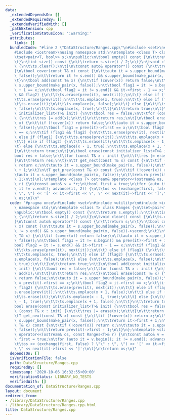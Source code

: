 ```yaml
---
data:
  _extendedDependsOn: []
  _extendedRequiredBy: []
  _extendedVerifiedWith: []
  _pathExtension: cpp
  _verificationStatusIcon: ':warning:'
  attributes:
    links: []
  bundledCode: "#line 2 \"DataStructure/Ranges.cpp\"\n#include <set>\n#include <utility>\n\
    #include <iostream>\nusing namespace std;\n\ntemplate <class T> class Ranges {\n\
    \tset<pair<T, bool>> s;\n\npublic:\n\tbool empty() const {\n\t\treturn s.empty();\n\
    \t}\n\tint size() const {\n\t\treturn s.size() / 2;\n\t}\n\tvoid clear() const\
    \ {\n\t\ts.clear();\n\t}\n\tconst auto& operator*() const {\n\t\treturn s;\n\t\
    }\n\tbool cover(const T& x) const {\n\t\tauto it = s.upper_bound(make_pair(x,\
    \ false));\n\t\treturn it != s.end() && s.upper_bound(make_pair(x, false))->second;\n\
    \t}\n\tbool add(const T& x) {\n\t\tif (cover(x)) return false;\n\t\tauto it =\
    \ s.upper_bound(make_pair(x, false));\n\t\tbool flag1 = it != s.begin() && prev(it)->first\
    \ + 1 == x;\n\t\tbool flag2 = it != s.end() && it->first - 1 == x;\n\t\tif (flag1\
    \ && flag2) {\n\t\t\ts.erase(prev(it), next(it));\n\t\t} else if (flag1) {\n\t\
    \t\ts.erase(prev(it));\n\t\t\ts.emplace(x, true);\n\t\t} else if (flag2) {\n\t\
    \t\ts.erase(it);\n\t\t\ts.emplace(x, false);\n\t\t} else {\n\t\t\ts.emplace(x,\
    \ false);\n\t\t\ts.emplace(x, true);\n\t\t}\n\t\treturn true;\n\t}\n\tbool add(const\
    \ initializer_list<T>& init) {\n\t\tbool res = false;\n\t\tfor (const T& x : init)\
    \ {\n\t\t\tres |= add(x);\n\t\t}\n\t\treturn res;\n\t}\n\tbool erase(const T&\
    \ x) {\n\t\tif (!cover(x)) return false;\n\t\tauto it = s.upper_bound(make_pair(x,\
    \ false));\n\t\tbool flag1 = prev(it)->first == x;\n\t\tbool flag2 = it->first\
    \ == x;\n\t\tif (flag1 && flag2) {\n\t\t\ts.erase(prev(it), next(it));\n\t\t}\
    \ else if (flag1) {\n\t\t\ts.erase(prev(it));\n\t\t\ts.emplace(x + 1, false);\n\
    \t\t} else if (flag2) {\n\t\t\ts.erase(it);\n\t\t\ts.emplace(x - 1, true);\n\t\
    \t} else {\n\t\t\ts.emplace(x - 1, true);\n\t\t\ts.emplace(x + 1, false);\n\t\t\
    }\n\t\treturn true;\n\t}\n\tbool erase(const initializer_list<T>& init) {\n\t\t\
    bool res = false;\n\t\tfor (const T& x : init) {\n\t\t\tres |= erase(x);\n\t\t\
    }\n\t\treturn res;\n\t}\n\tT get_next(const T& x) const {\n\t\tif (!cover(x))\
    \ return x;\n\t\tauto it = s.upper_bound(make_pair(x, false));\n\t\treturn it->first\
    \ + 1;\n\t}\n\tT get_prev(const T& x) const {\n\t\tif (!cover(x)) return x;\n\t\
    \tauto it = s.upper_bound(make_pair(x, false));\n\t\treturn prev(it)->first -\
    \ 1;\n\t}\n};\ntemplate <class T> ostream& operator<<(ostream& os, const Ranges<T>&\
    \ r) {\n\tconst auto& v = *r;\n\tbool first = true;\n\tfor (auto it = v.begin();\
    \ it != v.end(); advance(it, 2)) {\n\t\tos << (exchange(first, false) ? \"\" :\
    \ \", \") << '[' << it->first << \", \" << next(it)->first << ']';\n\t}\n\treturn\
    \ os;\n}\n"
  code: "#pragma once\n#include <set>\n#include <utility>\n#include <iostream>\nusing\
    \ namespace std;\n\ntemplate <class T> class Ranges {\n\tset<pair<T, bool>> s;\n\
    \npublic:\n\tbool empty() const {\n\t\treturn s.empty();\n\t}\n\tint size() const\
    \ {\n\t\treturn s.size() / 2;\n\t}\n\tvoid clear() const {\n\t\ts.clear();\n\t\
    }\n\tconst auto& operator*() const {\n\t\treturn s;\n\t}\n\tbool cover(const T&\
    \ x) const {\n\t\tauto it = s.upper_bound(make_pair(x, false));\n\t\treturn it\
    \ != s.end() && s.upper_bound(make_pair(x, false))->second;\n\t}\n\tbool add(const\
    \ T& x) {\n\t\tif (cover(x)) return false;\n\t\tauto it = s.upper_bound(make_pair(x,\
    \ false));\n\t\tbool flag1 = it != s.begin() && prev(it)->first + 1 == x;\n\t\t\
    bool flag2 = it != s.end() && it->first - 1 == x;\n\t\tif (flag1 && flag2) {\n\
    \t\t\ts.erase(prev(it), next(it));\n\t\t} else if (flag1) {\n\t\t\ts.erase(prev(it));\n\
    \t\t\ts.emplace(x, true);\n\t\t} else if (flag2) {\n\t\t\ts.erase(it);\n\t\t\t\
    s.emplace(x, false);\n\t\t} else {\n\t\t\ts.emplace(x, false);\n\t\t\ts.emplace(x,\
    \ true);\n\t\t}\n\t\treturn true;\n\t}\n\tbool add(const initializer_list<T>&\
    \ init) {\n\t\tbool res = false;\n\t\tfor (const T& x : init) {\n\t\t\tres |=\
    \ add(x);\n\t\t}\n\t\treturn res;\n\t}\n\tbool erase(const T& x) {\n\t\tif (!cover(x))\
    \ return false;\n\t\tauto it = s.upper_bound(make_pair(x, false));\n\t\tbool flag1\
    \ = prev(it)->first == x;\n\t\tbool flag2 = it->first == x;\n\t\tif (flag1 &&\
    \ flag2) {\n\t\t\ts.erase(prev(it), next(it));\n\t\t} else if (flag1) {\n\t\t\t\
    s.erase(prev(it));\n\t\t\ts.emplace(x + 1, false);\n\t\t} else if (flag2) {\n\t\
    \t\ts.erase(it);\n\t\t\ts.emplace(x - 1, true);\n\t\t} else {\n\t\t\ts.emplace(x\
    \ - 1, true);\n\t\t\ts.emplace(x + 1, false);\n\t\t}\n\t\treturn true;\n\t}\n\t\
    bool erase(const initializer_list<T>& init) {\n\t\tbool res = false;\n\t\tfor\
    \ (const T& x : init) {\n\t\t\tres |= erase(x);\n\t\t}\n\t\treturn res;\n\t}\n\
    \tT get_next(const T& x) const {\n\t\tif (!cover(x)) return x;\n\t\tauto it =\
    \ s.upper_bound(make_pair(x, false));\n\t\treturn it->first + 1;\n\t}\n\tT get_prev(const\
    \ T& x) const {\n\t\tif (!cover(x)) return x;\n\t\tauto it = s.upper_bound(make_pair(x,\
    \ false));\n\t\treturn prev(it)->first - 1;\n\t}\n};\ntemplate <class T> ostream&\
    \ operator<<(ostream& os, const Ranges<T>& r) {\n\tconst auto& v = *r;\n\tbool\
    \ first = true;\n\tfor (auto it = v.begin(); it != v.end(); advance(it, 2)) {\n\
    \t\tos << (exchange(first, false) ? \"\" : \", \") << '[' << it->first << \",\
    \ \" << next(it)->first << ']';\n\t}\n\treturn os;\n}"
  dependsOn: []
  isVerificationFile: false
  path: DataStructure/Ranges.cpp
  requiredBy: []
  timestamp: '2020-10-06 16:32:55+09:00'
  verificationStatus: LIBRARY_NO_TESTS
  verifiedWith: []
documentation_of: DataStructure/Ranges.cpp
layout: document
redirect_from:
- /library/DataStructure/Ranges.cpp
- /library/DataStructure/Ranges.cpp.html
title: DataStructure/Ranges.cpp
---
```

